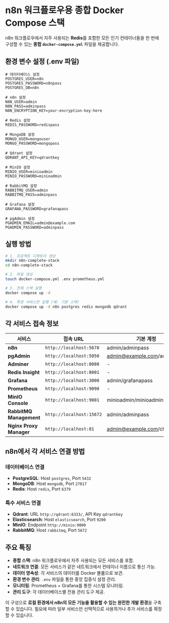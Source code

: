 # n8n 워크플로우용 종합 Docker Compose 스택

n8n 워크플로우에서 자주 사용되는 **Redis**를 포함한 모든 인기 컨테이너들을 한 번에 구성할 수 있는 **종합 `docker-compose.yml`** 파일을 제공합니다.

## 환경 변수 설정 (.env 파일)

```env
# 데이터베이스 설정
POSTGRES_USER=n8n
POSTGRES_PASSWORD=n8npass
POSTGRES_DB=n8n

# n8n 설정
N8N_USER=admin
N8N_PASS=adminpass
N8N_ENCRYPTION_KEY=your-encryption-key-here

# Redis 설정
REDIS_PASSWORD=redispass

# MongoDB 설정
MONGO_USER=mongouser
MONGO_PASSWORD=mongopass

# Qdrant 설정
QDRANT_API_KEY=qdrantkey

# MinIO 설정
MINIO_USER=minioadmin
MINIO_PASSWORD=minioadmin

# RabbitMQ 설정
RABBITMQ_USER=admin
RABBITMQ_PASS=adminpass

# Grafana 설정
GRAFANA_PASSWORD=grafanapass

# pgAdmin 설정
PGADMIN_EMAIL=admin@example.com
PGADMIN_PASSWORD=adminpass
```

## 실행 방법

```bash
# 1. 프로젝트 디렉토리 생성
mkdir n8n-complete-stack
cd n8n-complete-stack

# 2. 파일 생성
touch docker-compose.yml .env prometheus.yml

# 3. 전체 스택 실행
docker compose up -d

# 4. 특정 서비스만 실행 (예: 기본 스택)
docker compose up -d n8n postgres redis mongodb qdrant
```

## 각 서비스 접속 정보

| 서비스 | 접속 URL | 기본 계정 |
|---|---|---|
| **n8n** | `http://localhost:5678` | admin/adminpass |
| **pgAdmin** | `http://localhost:5050` | admin@example.com/adminpass |
| **Adminer** | `http://localhost:8080` | - |
| **Redis Insight** | `http://localhost:8001` | - |
| **Grafana** | `http://localhost:3000` | admin/grafanapass |
| **Prometheus** | `http://localhost:9090` | - |
| **MinIO Console** | `http://localhost:9001` | minioadmin/minioadmin |
| **RabbitMQ Management** | `http://localhost:15672` | admin/adminpass |
| **Nginx Proxy Manager** | `http://localhost:81` | admin@example.com/changeme |

## n8n에서 각 서비스 연결 방법

### 데이터베이스 연결
- **PostgreSQL**: Host `postgres`, Port `5432`
- **MongoDB**: Host `mongodb`, Port `27017`
- **Redis**: Host `redis`, Port `6379`

### 특수 서비스 연결
- **Qdrant**: URL `http://qdrant:6333/`, API Key `qdrantkey`
- **Elasticsearch**: Host `elasticsearch`, Port `9200`
- **MinIO**: Endpoint `http://minio:9000`
- **RabbitMQ**: Host `rabbitmq`, Port `5672`

## 주요 특징

- **종합 스택**: n8n 워크플로우에서 자주 사용되는 모든 서비스를 포함.
- **네트워크 연결**: 모든 서비스가 같은 네트워크에서 컨테이너 이름으로 통신 가능.
- **데이터 영속성**: 각 서비스의 데이터를 Docker 볼륨으로 보관.
- **환경 변수 관리**: `.env` 파일을 통한 중앙 집중식 설정 관리.
- **모니터링**: Prometheus + Grafana를 통한 시스템 모니터링.
- **관리 도구**: 각 데이터베이스별 전용 관리 도구 제공.

이 구성으로 **로컬 환경에서 n8n의 모든 기능을 활용할 수 있는 완전한 개발 환경**을 구축할 수 있습니다. 필요에 따라 일부 서비스만 선택적으로 사용하거나 추가 서비스를 확장할 수 있습니다.
